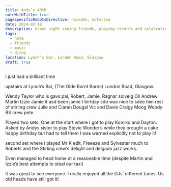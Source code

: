 ```yaml
---
title: Andy’s 40th
noteWithTitle: true
pageSpecificRobotsDirective: noindex, nofollow
date: 2024-02-18
description: Great night seeing friends, playing records and celebrating
tags:
  - note
  - friends
  - music
  - djing
location: Lynch’s Bar, London Road, Glasgow
draft: true
---
```

I just had a brilliant time 

upstairs at Lynch’s Bar, (The Olde Burnt Barns) London Road, Glasgow.



Wendy Taylor who is gavs pal, Robert, Jamie, Ragnar solveig Oli Andrew Martin Izzie Jamie
it asd been jamie t birtday sdo was nice to sdee him
rest of stirling crew Julie and Ciaran
Dougal
Vic and Davie
Craigy Moog
Woody
BS crew pete

Played two sets. One at the start where I got to play Komiko and Dayton. Asked by Andys sister to play Stevie Wonder’s while they brought a cake happy birthday but had to tell them I was warned explicitly not to play it!

second set where i played Mr K edit, Freeeze and Sylvester much to Roberts and the Stirling crew’s delight and delgado jazz works.

Even managed to head home at a reasonable time (despite Martin and Izzie’s best attempts to steal our taxi)

It was great to see everyone. I really enjoyed all the DJs’ different tunes. Us old heads have still got it!
